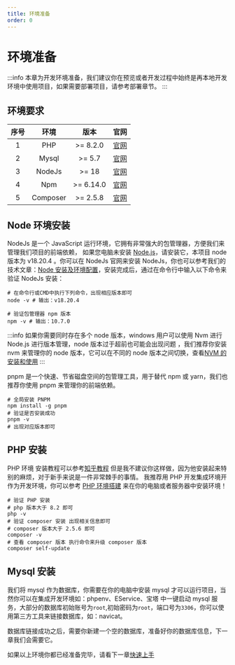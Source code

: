 ```yaml
---
title: 环境准备
order: 0
---
```


# 环境准备

:::info
本章为开发环境准备，我们建议你在预览或者开发过程中始终是再本地开发环境中使用项目，如果需要部署项目，请参考部署章节。
:::

## 环境要求

| 序号 |   环境   |   版本    |                                     官网                                      |
| :--: | :------: | :-------: | :---------------------------------------------------------------------------: |
|  1   |   PHP    | >= 8.2.0  |   <a href="https://www.php.net/" target="_blank" rel="noreferrer">官网</a>    |
|  2   |  Mysql   |  >= 5.7   | <a href="https://www.mysql.com/cn/" target="_blank" rel="noreferrer">官网</a> |
|  3   |  NodeJs  |   >= 18   |    <a href="https://nodejs.org/" target="_blank" rel="noreferrer">官网</a>    |
|  4   |   Npm    | >= 6.14.0 |  <a href="https://www.npmjs.com/" target="_blank" rel="noreferrer">官网</a>   |
|  5   | Composer | >= 2.5.8  | <a href="https://getcomposer.org/" target="_blank" rel="noreferrer">官网</a>  |

## Node 环境安装

NodeJs 是一个 JavaScript 运行环境，它拥有非常强大的包管理器，方便我们来管理我们项目的前端依赖， 如果您电脑未安装 <a href="https://nodejs.org/" target="_blank" rel="noreferrer">Node.js</a>，请安装它，本项目 node 版本为 v18.20.4 。你可以在 NodeJs 官网来安装 NodeJs，你也可以参考我们的技术文章：[Node 安装及环境配置](/problem/node)，安装完成后，通过在命令行中输入以下命令来验证 NodeJs 安装：

```shell
# 在命令行或CMD中执行下列命令，出现相应版本即可
node -v # 输出：v18.20.4

# 验证包管理器 npm 版本
npm -v # 输出：10.7.0
```

:::info
如果你需要同时存在多个 node 版本，windows 用户可以使用 Nvm 进行 Node.js 进行版本管理，node 版本过于超前也可能会出现问题 ，我们推荐你安装 nvm 来管理你的 node 版本，它可以在不同的 node 版本之间切换，查看[NVM 的安装和使用](/problem/nvm)
:::

pnpm 是一个快速、节省磁盘空间的包管理工具，用于替代 npm 或 yarn，我们也推荐你使用 pnpm 来管理你的前端依赖。

```shell
# 全局安装 PNPM
npm install -g pnpm
# 验证是否安装成功
pnpm -v
# 出现对应版本即可
```

## PHP 安装

PHP 环境 安装教程可以参考<a href="https://zhuanlan.zhihu.com/p/364743118" target="_blank" rel="noreferrer">知乎教程</a> 但是我不建议你这样做，因为他安装起来特别的麻烦，对于新手来说是一件非常棘手的事情。 我推荐用 PHP 开发集成环境开作为开发环境，你可以参考 [PHP 环境搭建](/problem/php) 来在你的电脑或者服务器中安装环境！

```shell
# 验证 PHP 安装
# php 版本大于 8.2 即可
php -v
# 验证 composer 安装 出现相关信息即可
# composer 版本大于 2.5.6 即可
composer -v
# 查看 composer 版本 执行命令来升级 composer 版本
composer self-update

```

## Mysql 安装

我们将 mysql 作为数据库，你需要在你的电脑中安装 mysql 才可以运行项目，当然你可以在集成开发环境如：phpenv、EService、宝塔 中一键启动 mysql 服务，大部分的数据库初始账号为`root`,初始密码为`root`，端口号为`3306`，你可以使用第三方工具来链接数据库，如：navicat。

数据库链接成功之后，需要你新建一个空的数据库，准备好你的数据库信息，下一章我们会需要它。

如果以上环境你都已经准备完毕，请看下一章[快速上手](/laravel/start)
